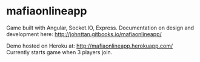 mafiaonlineapp
==============

Game built with Angular, Socket.IO, Express.
Documentation on design and development here:
http://johnttan.gitbooks.io/mafiaonlineapp/



Demo hosted on Heroku at:
http://mafiaonlineapp.herokuapp.com/
Currently starts game when 3 players join.